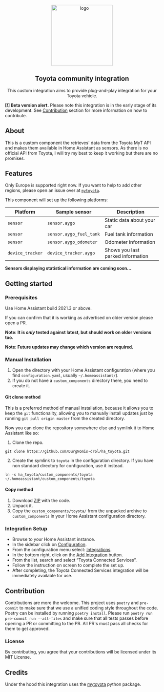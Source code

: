 <p align="center">
    <img src="https://logoeps.com/wp-content/uploads/2011/04/toyota-logo-vector.png" alt="logo" height="200">
</p>

<h2 align="center">Toyota community integration</h2>

<p align="center">
    This custom integration aims to provide plug-and-play integration for your Toyota vehicle.
</p>

**[!] Beta version alert.**
Please note this integration is in the early stage of its development.
See [Contribution](#contribution) section for more information on how to contribute.

## About

This is a custom component the retrieves' data from the
Toyota MyT API and makes them available in Home Assistant as sensors.
As there is no official API from Toyota, I will try my best to keep
it working but there are no promises.

## Features

Only Europe is supported right now. If you want to help to add other regions, please open an issue over at [`mytoyota`](https://github.com/DurgNomis-drol/mytoyota).

This component will set up the following platforms:

| Platform         | Sample sensor           | Description                       |
| ---------------- | ----------------------- | --------------------------------- |
| `sensor`         | `sensor.aygo`           | Static data about your car        |
| `sensor`         | `sensor.aygo_fuel_tank` | Fuel tank information             |
| `sensor`         | `sensor.aygo_odometer`  | Odometer information              |
| `device_tracker` | `device_tracker.aygo`   | Shows you last parked information |

**Sensors displaying statistical information are coming soon...**

## Getting started

### Prerequisites

Use Home Assistant build 2021.3 or above.

If you can confirm that it is working as advertised on older version please open a PR.

**Note: It is _only_ tested against latest, but should work on older versions too.**

**Note: Future updates may change which version are required.**

### Manual Installation

1. Open the directory with your Home Assistant configuration (where you find `configuration.yaml`,
   usually `~/.homeassistant/`).
2. If you do not have a `custom_components` directory there, you need to create it.

#### Git clone method

This is a preferred method of manual installation, because it allows you to keep the `git` functionality,
allowing you to manually install updates just by running `git pull origin master` from the created directory.

Now you can clone the repository somewhere else and symlink it to Home Assistant like so:

1. Clone the repo.

```shell
git clone https://github.com/DurgNomis-drol/ha_toyota.git
```

2. Create the symlink to `toyota` in the configuration directory.
   If you have non standard directory for configuration, use it instead.

```shell
ln -s ha_toyota/custom_components/toyota ~/.homeassistant/custom_components/toyota
```

#### Copy method

1. Download [ZIP](https://github.com/DurgNomis-drol/ha_toyota/archive/master.zip) with the code.
2. Unpack it.
3. Copy the `custom_components/toyota/` from the unpacked archive to `custom_components`
   in your Home Assistant configuration directory.

### Integration Setup

- Browse to your Home Assistant instance.
- In the sidebar click on [Configuration](https://my.home-assistant.io/redirect/config).
- From the configuration menu select: [Integrations](https://my.home-assistant.io/redirect/integrations).
- In the bottom right, click on the [Add Integration](https://my.home-assistant.io/redirect/config_flow_start?domain=toyota) button.
- From the list, search and select “Toyota Connected Services”.
- Follow the instruction on screen to complete the set up.
- After completing, the Toyota Connected Services integration will be immediately available for use.

## Contribution

Contributions are more the welcome. This project uses `poetry` and `pre-commit` to make sure that
we use a unified coding style throughout the code. Poetry can be installed by running `poetry install`.
Please run `poetry run pre-commit run --all-files` and make sure that all tests passes before
opening a PR or committing to the PR. All PR's must pass all checks for them to get approved.

### License

By contributing, you agree that your contributions will be licensed under its MIT License.

## Credits

Under the hood this integration uses the [mytoyota](https://github.com/DurgNomis-drol/mytoyota) python package.
